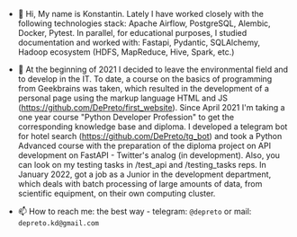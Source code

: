 - 👋 Hi, My name is Konstantin. Lately I have worked closely with the following technologies stack: Apache Airflow,
PostgreSQL, Alembic, Docker, Pytest. In parallel, for educational purposes, I studied documentation and worked with:
Fastapi, Pydantic, SQLAlchemy, Hadoop ecosystem (HDFS, MapReduce, Hive, Spark, etc.)

- 🌱 At the beginning of 2021 I decided to leave the environmental field and to develop in the IT. To date, a course on the
basics of programming from Geekbrains was taken, which resulted in the development of a personal page using the
markup language HTML and JS (https://github.com/DePreto/first_website).
Since April 2021 I'm taking a one year course "Python Developer Profession" to get the corresponding knowledge
base and diploma. I developed a telegram bot for hotel search (https://github.com/DePreto/tg_bot) and took a Python
Advanced course with the preparation of the diploma project on API development on FastAPI - Twitter's analog (in
development). 
Also, you can look on my testing tasks in /test_api and /testing_tasks reps.
In January 2022, got a job as a Junior in the development department, which deals with batch processing of large
amounts of data, from scientific equipment, on their own computing cluster.

- 📫 How to reach me: the best way - telegram: `@depreto` or mail: `depreto.kd@gmail.com`

<!---
DePreto/DePreto is a ✨ special ✨ repository because its `README.md` (this file) appears on your GitHub profile.
You can click the Preview link to take a look at your changes.
--->
